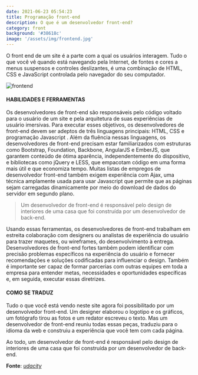 ```yaml
---
date: 2021-06-23 05:54:23
title: Programação front-end
description: O que é um desenvolvedor front-end?
category: front
background: '#38618c'
image: '/assets/img/frontend.jpg'
---
```


O front end de um site é a parte com a qual os usuários interagem. Tudo o que você vê quando está navegando pela Internet, de fontes e cores a menus suspensos e controles deslizantes, é uma combinação de HTML, CSS e JavaScript controlada pelo navegador do seu computador.

![frontend](/assets/img/frontend.jpg)

#### HABILIDADES E FERRAMENTAS

Os desenvolvedores de front-end são responsáveis ​​pelo código voltado para o usuário de um site e pela arquitetura de suas experiências de usuário imersivas. Para executar esses objetivos, os desenvolvedores de front-end devem ser adeptos de três linguagens principais: HTML, CSS e programação Javascript . Além da fluência nessas linguagens, os desenvolvedores de front-end precisam estar familiarizados com estruturas como Bootstrap, Foundation, Backbone, AngularJS e EmberJS, que garantem conteúdo de ótima aparência, independentemente do dispositivo, e bibliotecas como jQuery e LESS, que empacotam código em uma forma mais útil e que economiza tempo. Muitas listas de empregos de desenvolvedor front-end também exigem experiência com Ajax, uma técnica amplamente usada para usar Javascript que permite que as páginas sejam carregadas dinamicamente por meio do download de dados do servidor em segundo plano.

> Um desenvolvedor de front-end é responsável pelo design de interiores de uma casa que foi construída por um desenvolvedor de back-end.

Usando essas ferramentas, os desenvolvedores de front-end trabalham em estreita colaboração com designers ou analistas de experiência do usuário para trazer maquetes, ou wireframes, do desenvolvimento à entrega. Desenvolvedores de front-end fortes também podem identificar com precisão problemas específicos na experiência do usuário e fornecer recomendações e soluções codificadas para influenciar o design. Também é importante ser capaz de formar parcerias com outras equipes em toda a empresa para entender metas, necessidades e oportunidades específicas e, em seguida, executar essas diretrizes.

#### COMO SE TRADUZ

Tudo o que você está vendo neste site agora foi possibilitado por um desenvolvedor front-end. Um designer elaborou o logotipo e os gráficos, um fotógrafo tirou as fotos e um redator escreveu o texto. Mas um desenvolvedor de front-end reuniu todas essas peças, traduziu para o idioma da web e construiu a experiência que você tem com cada página.

Ao todo, um desenvolvedor de front-end é responsável pelo design de interiores de uma casa que foi construída por um desenvolvedor de back-end.

**Fonte**: _[udacity](https://www.udacity.com/blog/2020/12/front-end-vs-back-end-vs-full-stack-web-developers.html)_
